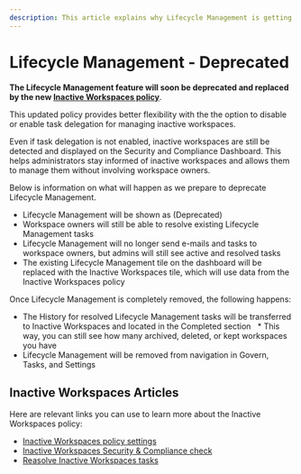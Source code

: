 ```yaml
---
description: This article explains why Lifecycle Management is getting deprecated and what we are replace it with in Syskit Point.
---
```


# Lifecycle Management - Deprecated

**The Lifecycle Management feature will soon be deprecated and replaced by the new [Inactive Workspaces policy](../../governance-and-automation/automated-workflows/inactive-workspaces-admin.md)**. 

This updated policy provides better flexibility with the the option to disable or enable task delegation for managing inactive workspaces. 

Even if task delegation is not enabled, inactive workspaces are still be detected and displayed on the Security and Compliance Dashboard. This helps administrators stay informed of inactive workspaces and allows them to manage them without involving workspace owners. 

Below is information on what will happen as we prepare to deprecate Lifecycle Management. 

* Lifecycle Management will be shown as (Deprecated)
* Workspace owners will still be able to resolve existing Lifecycle Management tasks
* Lifecycle Management will no longer send e-mails and tasks to workspace owners, but admins will still see active and resolved tasks
* The existing Lifecycle Management tile on the dashboard will be replaced with the Inactive Workspaces tile, which will use data from the Inactive Workspaces policy


Once Lifecycle Management is completely removed, the following happens:

* The History for resolved Lifecycle Management tasks will be transferred to Inactive Workspaces and located in the Completed section
  * This way, you can still see how many archived, deleted, or kept workspaces you have
* Lifecycle Management will be removed from navigation in Govern, Tasks, and Settings


## Inactive Workspaces Articles

Here are relevant links you can use to learn more about the Inactive Workspaces policy:

* [Inactive Workspaces policy settings](../../governance-and-automation/automated-workflows/inactive-workspaces-admin.md)
* [Inactive Workspaces Security & Compliance check](../../governance-and-automation/security-compliance-checks/inactive-workspaces.md)
* [Reasolve Inactive Workspaces tasks](../../point-collaborators/resolve-governance-tasks/inactive-workspaces.md)